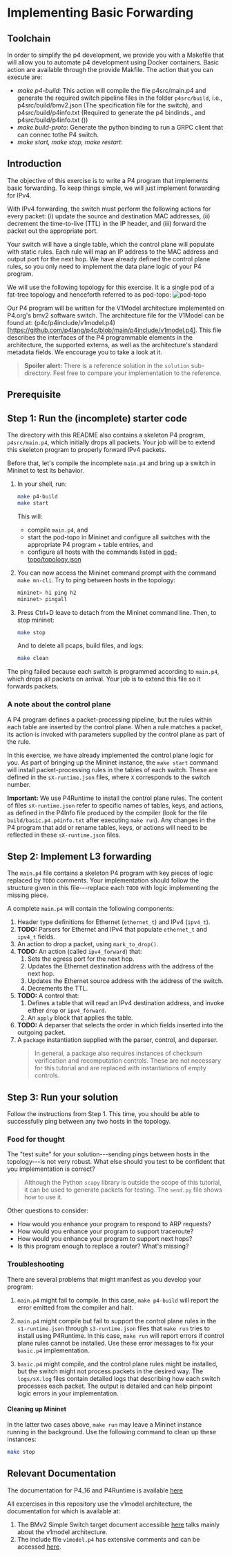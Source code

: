 # Implementing Basic Forwarding

## Toolchain

In order to simplify the p4 development, we provide you with a Makefile that
will allow you to automate p4 development using Docker containers. Basic action
are available through the provide Makfile. The action that you can execute are:

- _make p4-build_: This action will compile the file p4src/main.p4 and generate
  the required switch pipeline files in the folder `p4src/build`, i.e.,
  p4src/build/bmv2.json (The specification file for the switch), and
  p4src/build/p4info.txt (Required to generate the p4 bindinds., and
  p4src/build/p4info.txt ())
- _make build-proto_: Generate the python binding to run a GRPC client that can
  connec tothe P4 switch.
- _make start, make stop, make restart_:

## Introduction

The objective of this exercise is to write a P4 program that implements basic
forwarding. To keep things simple, we will just implement forwarding for IPv4.

With IPv4 forwarding, the switch must perform the following actions for every
packet: (i) update the source and destination MAC addresses, (ii) decrement the
time-to-live (TTL) in the IP header, and (iii) forward the packet out the
appropriate port.

Your switch will have a single table, which the control plane will populate with
static rules. Each rule will map an IP address to the MAC address and output
port for the next hop. We have already defined the control plane rules, so you
only need to implement the data plane logic of your P4 program.

We will use the following topology for this exercise. It is a single pod of a
fat-tree topology and henceforth referred to as pod-topo:
![pod-topo](./mininet/pod-topo.png)

Our P4 program will be written for the V1Model architecture implemented on
P4.org's bmv2 software switch. The architecture file for the V1Model can be
found at:
(p4c/p4include/v1model.p4)[https://github.com/p4lang/p4c/blob/main/p4include/v1model.p4].
This file describes the interfaces of the P4 programmable elements in the
architecture, the supported externs, as well as the architecture's standard
metadata fields. We encourage you to take a look at it.

> **Spoiler alert:** There is a reference solution in the `solution`
> sub-directory. Feel free to compare your implementation to the reference.

## Prerequisite

## Step 1: Run the (incomplete) starter code

The directory with this README also contains a skeleton P4 program,
`p4src/main.p4`, which initially drops all packets. Your job will be to extend
this skeleton program to properly forward IPv4 packets.

Before that, let's compile the incomplete `main.p4` and bring up a switch in
Mininet to test its behavior.

1. In your shell, run:

   ```bash
   make p4-build
   make start
   ```

   This will:

   - compile `main.p4`, and
   - start the pod-topo in Mininet and configure all switches with the
     appropriate P4 program + table entries, and
   - configure all hosts with the commands listed in
     [pod-topo/topology.json](./pod-topo/topology.json)

2. You can now access the Mininet command prompt with the command `make mn-cli`.
   Try to ping between hosts in the topology:
   ```bash
   mininet> h1 ping h2
   mininet> pingall
   ```
3. Press Ctrl+D leave to detach from the Mininet command line. Then, to stop
   mininet:
   ```bash
   make stop
   ```
   And to delete all pcaps, build files, and logs:
   ```bash
   make clean
   ```

The ping failed because each switch is programmed according to `main.p4`, which
drops all packets on arrival. Your job is to extend this file so it forwards
packets.

### A note about the control plane

A P4 program defines a packet-processing pipeline, but the rules within each
table are inserted by the control plane. When a rule matches a packet, its
action is invoked with parameters supplied by the control plane as part of the
rule.

In this exercise, we have already implemented the control plane logic for you.
As part of bringing up the Mininet instance, the `make start` command will
install packet-processing rules in the tables of each switch. These are defined
in the `sX-runtime.json` files, where `X` corresponds to the switch number.

**Important:** We use P4Runtime to install the control plane rules. The content
of files `sX-runtime.json` refer to specific names of tables, keys, and actions,
as defined in the P4Info file produced by the compiler (look for the file
`build/basic.p4.p4info.txt` after executing `make run`). Any changes in the P4
program that add or rename tables, keys, or actions will need to be reflected in
these `sX-runtime.json` files.

## Step 2: Implement L3 forwarding

The `main.p4` file contains a skeleton P4 program with key pieces of logic
replaced by `TODO` comments. Your implementation should follow the structure
given in this file---replace each `TODO` with logic implementing the missing
piece.

A complete `main.p4` will contain the following components:

1. Header type definitions for Ethernet (`ethernet_t`) and IPv4 (`ipv4_t`).
2. **TODO:** Parsers for Ethernet and IPv4 that populate `ethernet_t` and
   `ipv4_t` fields.
3. An action to drop a packet, using `mark_to_drop()`.
4. **TODO:** An action (called `ipv4_forward`) that:
   1. Sets the egress port for the next hop.
   2. Updates the Ethernet destination address with the address of the next hop.
   3. Updates the Ethernet source address with the address of the switch.
   4. Decrements the TTL.
5. **TODO:** A control that:
   1. Defines a table that will read an IPv4 destination address, and invoke
      either `drop` or `ipv4_forward`.
   2. An `apply` block that applies the table.
6. **TODO:** A deparser that selects the order in which fields inserted into the
   outgoing packet.
7. A `package` instantiation supplied with the parser, control, and deparser.
   > In general, a package also requires instances of checksum verification and
   > recomputation controls. These are not necessary for this tutorial and are
   > replaced with instantiations of empty controls.

## Step 3: Run your solution

Follow the instructions from Step 1. This time, you should be able to
successfully ping between any two hosts in the topology.

### Food for thought

The "test suite" for your solution---sending pings between hosts in the
topology---is not very robust. What else should you test to be confident that
you implementation is correct?

> Although the Python `scapy` library is outside the scope of this tutorial, it
> can be used to generate packets for testing. The `send.py` file shows how to
> use it.

Other questions to consider:

- How would you enhance your program to respond to ARP requests?
- How would you enhance your program to support traceroute?
- How would you enhance your program to support next hops?
- Is this program enough to replace a router? What's missing?

### Troubleshooting

There are several problems that might manifest as you develop your program:

1. `main.p4` might fail to compile. In this case, `make p4-build` will report
   the error emitted from the compiler and halt.

2. `main.p4` might compile but fail to support the control plane rules in the
   `s1-runtime.json` through `s3-runtime.json` files that `make run` tries to
   install using P4Runtime. In this case, `make run` will report errors if
   control plane rules cannot be installed. Use these error messages to fix your
   `basic.p4` implementation.

3. `basic.p4` might compile, and the control plane rules might be installed, but
   the switch might not process packets in the desired way. The `logs/sX.log`
   files contain detailed logs that describing how each switch processes each
   packet. The output is detailed and can help pinpoint logic errors in your
   implementation.

#### Cleaning up Mininet

In the latter two cases above, `make run` may leave a Mininet instance running
in the background. Use the following command to clean up these instances:

```bash
make stop
```

## Relevant Documentation

The documentation for P4_16 and P4Runtime is available
[here](https://p4.org/specs/)

All excercises in this repository use the v1model architecture, the
documentation for which is available at:

1. The BMv2 Simple Switch target document accessible
   [here](https://github.com/p4lang/behavioral-model/blob/master/docs/simple_switch.md)
   talks mainly about the v1model architecture.
2. The include file `v1model.p4` has extensive comments and can be accessed
   [here](https://github.com/p4lang/p4c/blob/master/p4include/v1model.p4).
